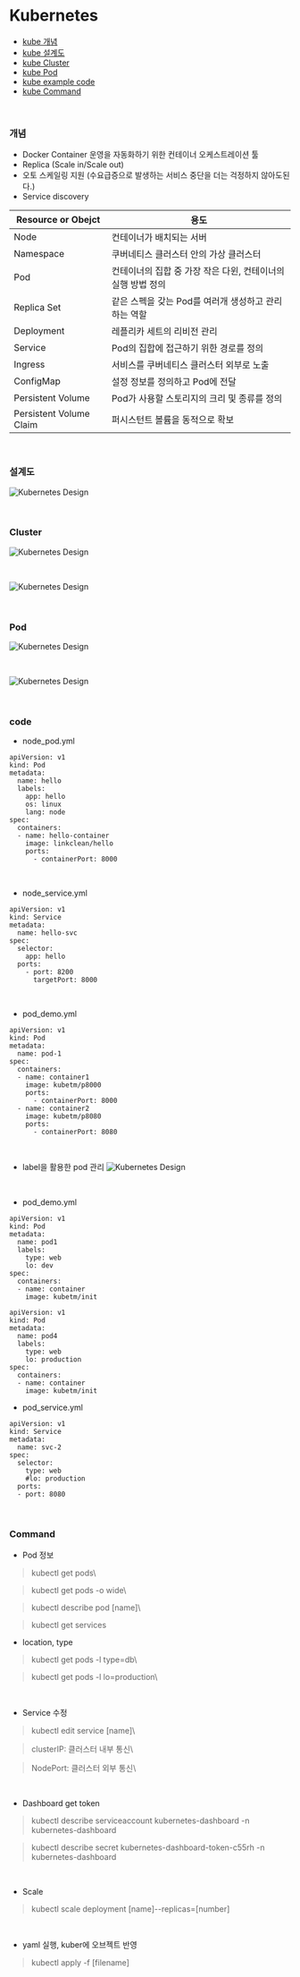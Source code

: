 # Kubernetes
- [kube 개념](#개념)
- [kube 설계도](#설계도)
- [kube Cluster](#Cluster)
- [kube Pod](#Pod)
- [kube example code](#code)
- [kube Command](#Command)

<br>

### 개념
- Docker Container 운영을 자동화하기 위한 컨테이너 오케스트레이션 툴
- Replica (Scale in/Scale out)
- 오토 스케일링 지원 
(수요급증으로 발생하는 서비스 중단을 더는 걱정하지 않아도된다.)
- Service discovery

|Resource or Obejct|용도|
|------|---------------|
|Node|컨테이너가 배치되는 서버|
|Namespace|쿠버네티스 클러스터 안의 가상 클러스터|
|Pod|컨테이너의 집합 중 가장 작은 다윈, 컨테이너의 실행 방법 정의|
|Replica Set|같은 스펙을 갖는 Pod를 여러개 생성하고 관리하는 역할|
|Deployment|레플리카 세트의 리비전 관리|
|Service|Pod의 집합에 접근하기 위한 경로를 정의|
|Ingress|서비스를 쿠버네티스 클러스터 외부로 노출|
|ConfigMap|설정 정보를 정의하고 Pod에 전달|
|Persistent Volume|Pod가 사용할 스토리지의 크리 및 종류를 정의|
|Persistent Volume Claim|퍼시스턴트 볼륨을 동적으로 확보|

<br>

### 설계도
![Kubernetes Design](./img/design.png)

<br>

### Cluster
![Kubernetes Design](./img/cluster.png)

<br>

![Kubernetes Design](./img/cluster2.png)

<br>

### Pod
![Kubernetes Design](./img/pod.png)

<br>

![Kubernetes Design](./img/pod2.png)

<br>

### code
- node_pod.yml

```
apiVersion: v1
kind: Pod
metadata:
  name: hello
  labels:
    app: hello
    os: linux
    lang: node
spec:
  containers:
  - name: hello-container
    image: linkclean/hello
    ports:
      - containerPort: 8000
```

<br>

- node_service.yml
```
apiVersion: v1
kind: Service
metadata:
  name: hello-svc
spec:
  selector:
    app: hello
  ports:
    - port: 8200
      targetPort: 8000
```

<br>

- pod_demo.yml
```
apiVersion: v1
kind: Pod
metadata:
  name: pod-1
spec:
  containers:
  - name: container1
    image: kubetm/p8000
    ports:
      - containerPort: 8000
  - name: container2
    image: kubetm/p8080
    ports:
      - containerPort: 8080
```

<br>

- label을 활용한 pod 관리
![Kubernetes Design](./img/label.png)

<br>

- pod_demo.yml
```
apiVersion: v1
kind: Pod
metadata:
  name: pod1
  labels:
    type: web
    lo: dev
spec:
  containers:
  - name: container
    image: kubetm/init
```
```
apiVersion: v1
kind: Pod
metadata:
  name: pod4
  labels:
    type: web
    lo: production
spec:
  containers:
  - name: container
    image: kubetm/init
```

- pod_service.yml
```
apiVersion: v1
kind: Service
metadata:
  name: svc-2
spec:
  selector:
    type: web
    #lo: production
  ports:
  - port: 8080
```

<br>

### Command
- Pod 정보
> kubectl get pods\

> kubectl get pods -o wide\

> kubectl describe pod [name]\

> kubectl get services

- location, type
> kubectl get pods -l type=db\

> kubectl get pods -l lo=production\

<br>

- Service 수정
> kubectl edit service [name]\

> clusterIP: 클러스터 내부 통신\

> NodePort: 클러스터 외부 통신\

<br>

- Dashboard get token
> kubectl describe serviceaccount kubernetes-dashboard -n kubernetes-dashboard

> kubectl describe secret kubernetes-dashboard-token-c55rh -n kubernetes-dashboard

<br>

- Scale
> kubectl scale deployment [name]--replicas=[number]

<br>

- yaml 실행, kuber에 오브젝트 반영
> kubectl apply -f [filename]

